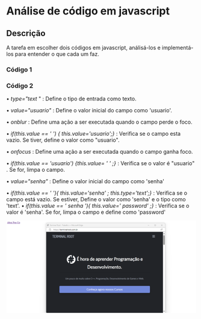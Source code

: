 
# Análise de código em javascript
 
## Descrição
 
A tarefa em escolher dois códigos em javascript, análisá-los e implementá-los para entender o que cada um faz.
 
### Código 1
 

### Código 2
• *type="text* " : Define o tipo de entrada como texto.
 
• *value="usuario"* : Define o valor inicial do campo como 'usuario'.
 
• *onblur* : Define uma ação a ser executada quando o campo perde o foco.
 
• *if(this.value == ' ') { this.value='usuario';}*
: Verifica se o campo esta vazio. Se tiver, define o valor como "usuario".
 
• *onfocus* : Define uma ação a ser executada quando o campo ganha foco.
 
• *if(this.value == 'usuario') {this.value= ' ' ;}*
: Verifica se o valor é "usuario" . Se for, limpa o campo.
 
• *value="senha"* : Define o valor inicial do campo como 'senha'
 
• *if(this.value == ' '){ this.value='senha' ; this.type='text';}*
: Verifica se o campo está vazio. Se estiver, Define o valor como 'senha' e o tipo como 'text'.
• *if(this.value == ' senha '){ this.value=' password' ;}* : Verifica se o valor é 'senha'. Se for, limpa o campo e define como 'password'

![img](img/img.exercicios.png)